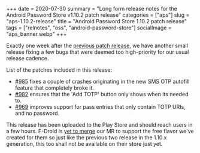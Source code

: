 +++
date = 2020-07-30
summary = "Long form release notes for the Android Password Store v1.10.2 patch release"
categories = ["aps"]
slug = "aps-1.10.2-release"
title = "Android Password Store 1.10.2 patch release"
tags = ["relnotes", "oss", "android-password-store"]
socialImage = "aps_banner.webp"
+++

Exactly one week after the [previous patch release](/posts/aps-1.10.1-release), we have another small release fixing a few bugs that were deemed too high-priority for our usual release cadence.

List of the patches included in this release:

- [#985](https://github.com/android-password-store/Android-Password-Store/pull/985) fixes a couple of crashes originating in the new SMS OTP autofill feature that completely broke it.
- [#982](https://github.com/android-password-store/Android-Password-Store/pull/982) ensures that the 'Add TOTP' button only shows when its needed to.
- [#969](https://github.com/android-password-store/Android-Password-Store/pull/969) improves support for pass entries that only contain TOTP URIs, and no password.

This release has been uploaded to the Play Store and should reach users in a few hours. F-Droid is [yet to merge](https://gitlab.com/fdroid/fdroiddata/-/merge_requests/7141) our MR to support the free flavor we've created for them so just like the previous two release in the 1.10.x generation, this too shall not be available on their store just yet.
